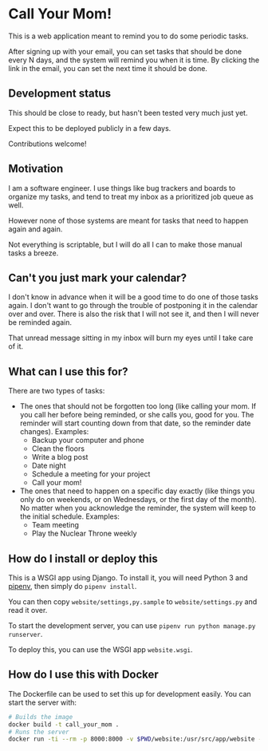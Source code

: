 # Call Your Mom!

This is a web application meant to remind you to do some periodic tasks.

After signing up with your email, you can set tasks that should be done every N days, and the system will remind you when it is time. By clicking the link in the email, you can set the next time it should be done.

## Development status

This should be close to ready, but hasn't been tested very much just yet.

Expect this to be deployed publicly in a few days.

Contributions welcome!

## Motivation

I am a software engineer. I use things like bug trackers and boards to organize my tasks, and tend to treat my inbox as a prioritized job queue as well.

However none of those systems are meant for tasks that need to happen again and again.

Not everything is scriptable, but I will do all I can to make those manual tasks a breeze.

## Can't you just mark your calendar?

I don't know in advance when it will be a good time to do one of those tasks again. I don't want to go through the trouble of postponing it in the calendar over and over. There is also the risk that I will not see it, and then I will never be reminded again.

That unread message sitting in my inbox will burn my eyes until I take care of it.

## What can I use this for?

There are two types of tasks:

* The ones that should not be forgotten too long (like calling your mom. If you call her before being reminded, or she calls you, good for you. The reminder will start counting down from that date, so the reminder date changes). Examples:
  * Backup your computer and phone
  * Clean the floors
  * Write a blog post
  * Date night
  * Schedule a meeting for your project
  * Call your mom!
* The ones that need to happen on a specific day exactly (like things you only do on weekends, or on Wednesdays, or the first day of the month). No matter when you acknowledge the reminder, the system will keep to the initial schedule. Examples:
  * Team meeting
  * Play the Nuclear Throne weekly

## How do I install or deploy this

This is a WSGI app using Django. To install it, you will need Python 3 and [pipenv](https://docs.pipenv.org/), then simply do `pipenv install`.

You can then copy `website/settings,py.sample` to `website/settings.py` and read it over.

To start the development server, you can use `pipenv run python manage.py runserver`.

To deploy this, you can use the WSGI app `website.wsgi`.

## How do I use this with Docker

The Dockerfile can be used to set this up for development easily. You can start the server with:

```sh
# Builds the image
docker build -t call_your_mom .
# Runs the server
docker run -ti --rm -p 8000:8000 -v $PWD/website:/usr/src/app/website -v $PWD/call_your_mom:/usr/src/app/call_your_mom call_your_mom
```
